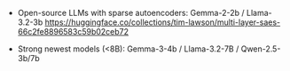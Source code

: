 - Open-source LLMs with sparse autoencoders: Gemma-2-2b / Llama-3.2-3b
https://huggingface.co/collections/tim-lawson/multi-layer-saes-66c2fe8896583c59b02ceb72

- Strong newest models (<8B): Gemma-3-4b / Llama-3.2-7B / Qwen-2.5-3b/7b
